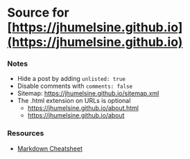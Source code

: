# Source for [https://jhumelsine.github.io](https://jhumelsine.github.io)

### Notes
* Hide a post by adding `unlisted: true`
* Disable comments with `comments: false`
* Sitemap: https://jhumelsine.github.io/sitemap.xml
* The .html extension on URLs is optional
  * https://jhumelsine.github.io/about.html
  * https://jhumelsine.github.io/about

### Resources
* [Markdown Cheatsheet](https://github.com/adam-p/markdown-here/wiki/Markdown-Cheatsheet)
